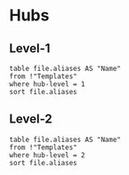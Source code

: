 # Hubs
## Level-1

```dataview
table file.aliases AS "Name"
from !"Templates"
where hub-level = 1
sort file.aliases
```

## Level-2

```dataview
table file.aliases AS "Name"
from !"Templates"
where hub-level = 2
sort file.aliases
```